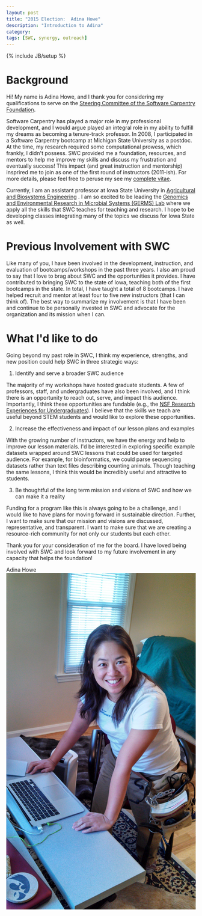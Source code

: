 ```yaml
---
layout: post
title: "2015 Election:  Adina Howe"
description: "Introduction to Adina"
category: 
tags: [SWC, synergy, outreach]
---
```

{% include JB/setup %}

# Background

Hi!  My name is Adina Howe, and I thank you for considering my
qualifications to serve on the [Steering Committee of the Software
Carpentry Foundation](http://software-carpentry.org/).

Software Carpentry has played a major role in my professional
development, and I would argue played an integral role in my ability
to fulfill my dreams as becoming a tenure-track professor.  In 2008, I
participated in a Software Carpentry bootcamp at Michigan State
University as a postdoc.  At the time, my research required some
computational prowess, which frankly, I didn't possess.  SWC
provided me a foundation, resources, and mentors to help me improve my
skills and discuss my frustration and eventually success!  This impact
(and great instruction and mentorship) insprired me to join as one of
the first round of instructors (2011-ish).  For more details, please
feel free to peruse my see my [complete vitae](https://github.com/adina/adina.github.com/blob/master/pdfs/cv_howe_jan2015.pdf?raw=true).

Currently, I am an assistant professor at Iowa State University in
[Agricultural and Biosystems Engineering](http://abe.iastate.edu)
.  I am so excited to be leading the [Genomics and Environmental
Research in Microbial Systems (GERMS) Lab](http://germslab.org) where
we apply all the skills that SWC teaches for teaching and research.
I hope to be developing classes integrating many of the topics we
discuss for Iowa State as well.

# Previous Involvement with SWC

Like many of you, I have been involved in the development,
instruction, and evaluation of bootcamps/workshops in the past three
years.  I also am proud to say that I love to brag about SWC and the
opportunities it provides.  I have contributed to bringing SWC to the state of Iowa,
teaching both of the first bootcamps in the state.    In total, I have
taught a total of 8 bootcamps.  I have helped recruit and mentor at least four
to five new instructors (that I can think of).  The best way
to summarize my involvement is that I have been and continue to be personally
invested in SWC and advocate for the organization and its mission when
I can.

# What I'd like to do

Going beyond my past role in SWC, I think my experience, strengths,
and new position could help SWC in three strategic ways:

1)  Identify and serve a broader SWC audience 

The majority of my workshops have hosted graduate students.  A few of
professors, staff, and undergraduates have also been involved, and I
think there is an opportunity to reach out, serve, and impact this audience.
Importantly, I think these opportunities are fundable (e.g., the [NSF
Research Experiences for Undergraduates](http://www.nsf.gov/funding/pgm_summ.jsp?pims_id=5517&from=fund)). I believe that the skills we teach are useful beyond STEM
students and would like to explore these opportunities.

2)  Increase the effectiveness and impact of our lesson plans and examples

With the growing number of instructors, we have the energy and help to
improve our lesson materials.  I'd be interested in exploring specific
example datasets wrapped around SWC lessons that could be used for
targeted audience.  For example, for bioinformatics, we could parse
sequencing datasets rather than text files describing counting
animals.  Though teaching the same lessons, I think this would be
incredibly useful and attractive to students.

3)  Be thoughtful of the long term mission and visions of SWC and how
we can make it a reality

Funding for a program like this is always going to be a challenge, and
I would like to have plans for moving forward in sustainable
direction.  Further, I want to make sure that our mission and visions
are discussed, representative, and transparent.  I want to make sure
that we are creating a resource-rich community for not only our students but each other.

Thank you for your consideration of me for the board.  I have loved
being involved with SWC and look forward to my future involvement in
any capacity that helps the foundation!

Adina Howe
![Adina](https://raw.githubusercontent.com/adina/adina.github.com/master/images/howe_swc_carpentry.jpg)

